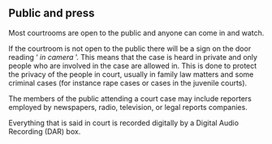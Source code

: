 ##  Public and press

Most courtrooms are open to the public and anyone can come in and watch.

If the courtroom is not open to the public there will be a sign on the door
reading ‘ _in camera_ ’. This means that the case is heard in private and only
people who are involved in the case are allowed in. This is done to protect
the privacy of the people in court, usually in family law matters and some
criminal cases (for instance rape cases or cases in the juvenile courts).

The members of the public attending a court case may include reporters
employed by newspapers, radio, television, or legal reports companies.

Everything that is said in court is recorded digitally by a Digital Audio
Recording (DAR) box.
